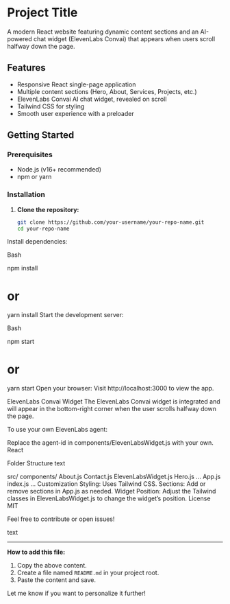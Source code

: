 # Project Title

A modern React website featuring dynamic content sections and an AI-powered chat widget (ElevenLabs Convai) that appears when users scroll halfway down the page.

## Features

- Responsive React single-page application
- Multiple content sections (Hero, About, Services, Projects, etc.)
- ElevenLabs Convai AI chat widget, revealed on scroll
- Tailwind CSS for styling
- Smooth user experience with a preloader

## Getting Started

### Prerequisites

- Node.js (v16+ recommended)
- npm or yarn

### Installation

1. **Clone the repository:**
   ```bash
   git clone https://github.com/your-username/your-repo-name.git
   cd your-repo-name
Install dependencies:

Bash

npm install
# or
yarn install
Start the development server:

Bash

npm start
# or
yarn start
Open your browser:
Visit http://localhost:3000 to view the app.

ElevenLabs Convai Widget
The ElevenLabs Convai widget is integrated and will appear in the bottom-right corner when the user scrolls halfway down the page.

To use your own ElevenLabs agent:

Replace the agent-id in components/ElevenLabsWidget.js with your own.
React

<elevenlabs-convai agent-id="your_agent_id_here"></elevenlabs-convai>
Folder Structure
text

src/
  components/
    About.js
    Contact.js
    ElevenLabsWidget.js
    Hero.js
    ...
  App.js
  index.js
  ...
Customization
Styling: Uses Tailwind CSS.
Sections: Add or remove sections in App.js as needed.
Widget Position: Adjust the Tailwind classes in ElevenLabsWidget.js to change the widget’s position.
License
MIT

Feel free to contribute or open issues!

text


---

**How to add this file:**

1. Copy the above content.
2. Create a file named `README.md` in your project root.
3. Paste the content and save.

Let me know if you want to personalize it further!
